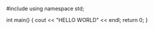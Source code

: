 #include <iostream>
using namespace std;

int main() {
  cout << "HELLO WORLD" << endl;
  return 0;
}
